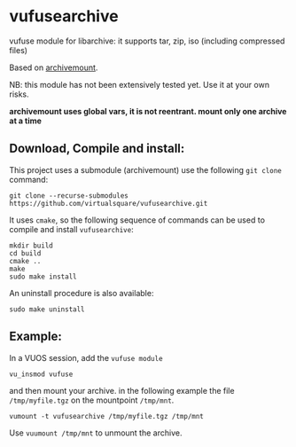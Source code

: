 # vufusearchive
vufuse module for libarchive: it supports tar, zip, iso (including compressed files)

Based on [archivemount](https://github.com/cybernoid/archivemount).

NB: this module has not been extensively tested yet. Use it at your own risks.

**archivemount uses global vars, it is not reentrant. mount only one
archive at a time**

## Download, Compile and install:

This project uses a submodule (archivemount) use the following `git clone` command:
```
git clone --recurse-submodules  https://github.com/virtualsquare/vufusearchive.git
```

It uses `cmake`, so the following sequence of commands can be used to compile and install
`vufusearchive`:
```
mkdir build
cd build
cmake ..
make
sudo make install
```

An uninstall procedure is also available:
```
sudo make uninstall
```

## Example:

In a VUOS session, add the `vufuse module`
```
vu_insmod vufuse
```

and then mount your archive. in the following example the file `/tmp/myfile.tgz`
on the mountpoint `/tmp/mnt`.
```
vumount -t vufusearchive /tmp/myfile.tgz /tmp/mnt
```

Use `vuumount /tmp/mnt` to unmount the archive.
